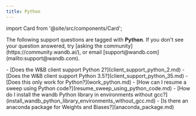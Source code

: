 ```yaml
---
title: Python 
---
```

import Card from '@site/src/components/Card';

<Card className="card-support-index">
  <p>The following support questions are tagged with <b>Python</b>. If you don't see 
your question answered, try [asking the community](https://community.wandb.ai/), 
or email [support@wandb.com](mailto:support@wandb.com).</p>
</Card>
- [Does the W&B client support Python 2?](client_support_python_2.md)
- [Does the W&B client support Python 3.5?](client_support_python_35.md)
- [Does this only work for Python?](work_python.md)
- [How can I resume a sweep using Python code?](resume_sweep_using_python_code.md)
- [How do I install the wandb Python library in environments without gcc?](install_wandb_python_library_environments_without_gcc.md)
- [Is there an anaconda package for Weights and Biases?](anaconda_package.md)
